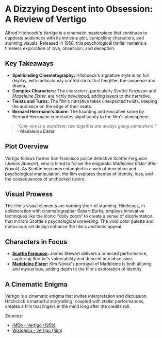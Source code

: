 # A Dizzying Descent into Obsession: A Review of Vertigo

Alfred Hitchcock's _Vertigo_ is a cinematic masterpiece that continues to captivate audiences with its intricate plot, compelling characters, and stunning visuals. Released in 1958, this psychological thriller remains a timeless exploration of love, obsession, and deception.

## Key Takeaways

-   **Spellbinding Cinematography:** Hitchcock's signature style is on full display, with meticulously crafted shots that heighten the suspense and drama.
-   **Complex Characters:** The characters, particularly _Scottie Ferguson_ and _Madeleine Elster_, are richly developed, adding layers to the narrative.
-   **Twists and Turns:** The film's narrative takes unexpected twists, keeping the audience on the edge of their seats.
-   **Bernard Herrmann's Score:** The haunting and evocative score by Bernard Herrmann contributes significantly to the film's atmosphere.

> _"Only one is a wanderer; two together are always going somewhere."_ - **Madeleine Elster**

## Plot Overview

_Vertigo_ follows former San Francisco police detective _Scottie Ferguson_ (_James Stewart_), who is hired to follow the enigmatic _Madeleine Elster_ (_Kim Novak_). As Scottie becomes entangled in a web of deception and psychological manipulation, the film explores themes of identity, loss, and the consequences of unchecked desire.

## Visual Prowess

The film's visual elements are nothing short of stunning. Hitchcock, in collaboration with cinematographer _Robert Burks_, employs innovative techniques like the iconic "dolly zoom" to create a sense of disorientation that mirrors Scottie's psychological unraveling. The vivid color palette and meticulous set design enhance the film's aesthetic appeal.

## Characters in Focus

-   **[Scottie Ferguson](https://en.wikipedia.org/wiki/Scottie_Ferguson):** James Stewart delivers a nuanced performance, capturing Scottie's vulnerability and descent into obsession.
-   **[Madeleine Elster](https://en.wikipedia.org/wiki/Madeleine_Elster):** Kim Novak's portrayal of Madeleine is both alluring and mysterious, adding depth to the film's exploration of identity.

## A Cinematic Enigma

_Vertigo_ is a cinematic enigma that invites interpretation and discussion. Hitchcock's masterful storytelling, coupled with stellar performances, creates a film that lingers in the mind long after the credits roll.

_Sources:_

-   [IMDb - Vertigo (1958)](https://www.imdb.com/title/tt0052357/)
-   [Wikipedia - Vertigo (film)](<https://en.wikipedia.org/wiki/Vertigo_(film)>)
